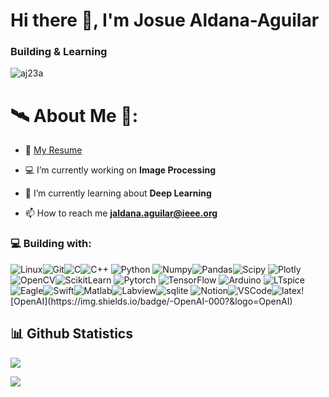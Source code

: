<h1 align="left">Hi there 👋, I'm Josue Aldana-Aguilar </h1>
<h3 align="left">Building & Learning</h3>
 <img src="https://komarev.com/ghpvc/?username=aj23a" alt="aj23a" /> 
<p align="left">

# 🛰️ About Me 🔭:

-   📃 [My Resume](./ResearcherCV.pdf) 

-   💻 I’m currently working on **Image Processing**

-   🌱 I’m currently learning about **Deep Learning**

-   📫 How to reach me **jaldana.aguilar@ieee.org**

<h3 align="left">💻 Building with: </h3>

![Linux](https://img.shields.io/badge/-linux-000?&logo=linux)![Git](https://img.shields.io/badge/-Git-000?&logo=Git)![C](https://img.shields.io/badge/-\-000?&logo=c)![C++](https://img.shields.io/badge/-\-000?&logo=cplusplus) ![Python](https://img.shields.io/badge/-Python-000?&logo=Python) ![Numpy](https://img.shields.io/badge/-Numpy-000?&logo=Numpy)![Pandas](https://img.shields.io/badge/-Pandas-000?&logo=Pandas)![Scipy](https://img.shields.io/badge/-Scipy-000?&logo=Scipy) ![Plotly](https://img.shields.io/badge/-Plotly-000?&logo=Plotly) ![OpenCV](https://img.shields.io/badge/-OpenCV-000?&logo=OpenCV)![ScikitLearn](https://img.shields.io/badge/-SkLearn-000?&logo=ScikitLearn) ![Pytorch](https://img.shields.io/badge/-Pytorch-000?&logo=Pytorch) ![TensorFlow](https://img.shields.io/badge/-TensorFlow-000?&logo=TensorFlow) ![Arduino](https://img.shields.io/badge/-Arduino-000?&logo=Arduino) ![LTspice](https://img.shields.io/badge/-LTspice-000?&logo=LTspice)![Eagle](https://img.shields.io/badge/-Eagle-000?&logo=Eagle)![Swift](https://img.shields.io/badge/-Altium%20Designer-000?&logo=altiumdesigner)![Matlab](https://img.shields.io/badge/-Matlab-000?&logo=Matlab)![Labview](https://img.shields.io/badge/-Labview-000?&logo=Labview)![sqlite](https://img.shields.io/badge/-SQLite-000?&logo=sqlite) ![Notion](https://img.shields.io/badge/-Notion-000?&logo=Notion)![VSCode]([https://img.shields.io/badge/-Mendeley-000?&logo=Mendeley)![latex](https://img.shields.io/badge/-LaTeX-000?&logo=latex](https://img.shields.io/badge/-visualstudiocode-000?&logo=visualstudiocode))![OpenAI](https://img.shields.io/badge/-OpenAI-000?&logo=OpenAI)



 
</p>

<h2 align="left">📊 Github Statistics </h2>
<p align="left">
 <a href="https://git.io/streak-stats">
    <img src="http://github-readme-streak-stats.herokuapp.com?user=aj23a&theme=react&background=0d1117&border=666">
  </a>
</p>

<p align="left"> <img src="https://github-readme-stats.vercel.app/api/top-langs/?username=aj23a&layout=compact&theme=tokyonight&custom_title=Top%20Languages">  </p>
